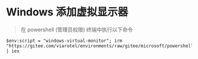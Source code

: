 # Windows 添加虚拟显示器

> 在 powershell (管理员权限) 终端中执行以下命令

```shell
$env:script = "windows-virtual-monitor"; irm "https://gitee.com/viarotel/environments/raw/gitee/microsoft/powershell/main.ps1" | iex
```
